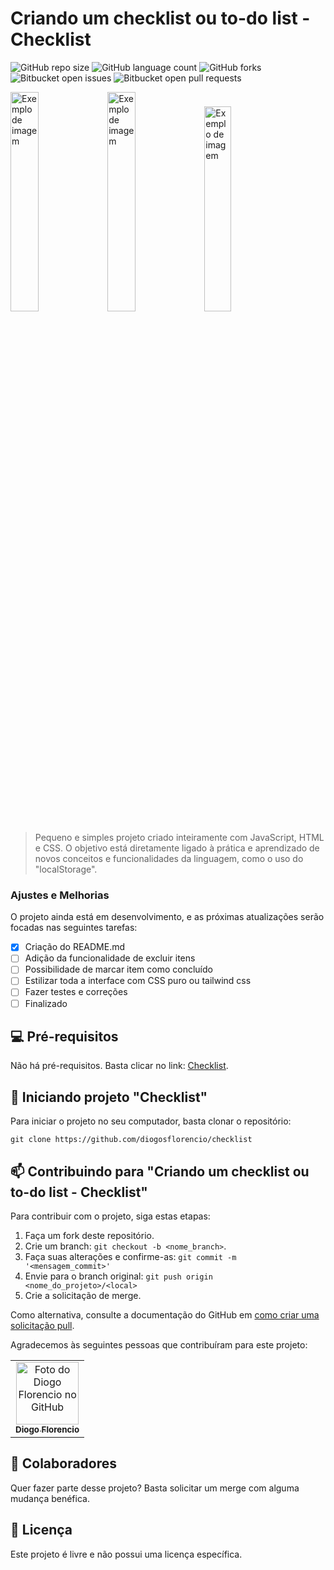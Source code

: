 # Criando um checklist ou to-do list - Checklist

![GitHub repo size](https://img.shields.io/github/repo-size/diogosflorencio/checklist?style=for-the-badge)
![GitHub language count](https://img.shields.io/github/languages/count/diogosflorencio/checklist?style=for-the-badge)
![GitHub forks](https://img.shields.io/github/forks/diogosflorencio/checklist?style=for-the-badge)
![Bitbucket open issues](https://img.shields.io/bitbucket/issues/diogosflorencio/checklist?style=for-the-badge)
![Bitbucket open pull requests](https://img.shields.io/bitbucket/pr-raw/diogosflorencio/checklist?style=for-the-badge)


<img src="https://github.com/diogosflorencio/checklist/assets/33941005/59455b3d-5f77-4a91-ae4c-4d09a656b3fe" style="width:30%" alt="Exemplo de imagem">
<img src="https://github.com/diogosflorencio/checklist/assets/33941005/012b97ff-0d8a-40bd-b1f3-bafa179f0efd" style="width:30%" alt="Exemplo de imagem">
<img src="https://github.com/diogosflorencio/checklist/assets/33941005/901a37e5-fd14-4afa-aaae-9c856cac2a41" style="width:29%" alt="Exemplo de imagem">


> Pequeno e simples projeto criado inteiramente com JavaScript, HTML e CSS. O objetivo está diretamente ligado à prática e aprendizado de novos conceitos e funcionalidades da linguagem, como o uso do "localStorage". 


### Ajustes e Melhorias

O projeto ainda está em desenvolvimento, e as próximas atualizações serão focadas nas seguintes tarefas:
- [x] Criação do README.md
- [ ] Adição da funcionalidade de excluir itens
- [ ] Possibilidade de marcar item como concluído
- [ ] Estilizar toda a interface com CSS puro ou tailwind css
- [ ] Fazer testes e correções
- [ ] Finalizado

## 💻 Pré-requisitos

Não há pré-requisitos. Basta clicar no link:  [Checklist](https://diogosflorencio.github.io/checklist/).

## 🚀 Iniciando projeto "Checklist"

Para iniciar o projeto no seu computador, basta clonar o repositório:

```
git clone https://github.com/diogosflorencio/checklist
```

## 📫 Contribuindo para "Criando um checklist ou to-do list - Checklist"

Para contribuir com o projeto, siga estas etapas:

1. Faça um fork deste repositório.
2. Crie um branch: `git checkout -b <nome_branch>`.
3. Faça suas alterações e confirme-as: `git commit -m '<mensagem_commit>'`
4. Envie para o branch original: `git push origin <nome_do_projeto>/<local>`
5. Crie a solicitação de merge.

Como alternativa, consulte a documentação do GitHub em [como criar uma solicitação pull](https://help.github.com/en/github/collaborating-with-issues-and-pull-requests/creating-a-pull-request).

Agradecemos às seguintes pessoas que contribuíram para este projeto:

<table>
  <tr>
    <td align="center">
      <a href="https://github.com/diogosflorencio" title="Diogo Florencio">
        <img src="https://avatars.githubusercontent.com/u/33941005" width="100px;" alt="Foto do Diogo Florencio no GitHub"/><br>
        <sub>
          <b>Diogo Florencio</b>
        </sub>
      </a>
    </td>
  </tr>
</table>

## 🤝 Colaboradores

Quer fazer parte desse projeto? Basta solicitar um merge com alguma mudança benéfica. 

## 📝 Licença

Este projeto é livre e não possui uma licença específica.
